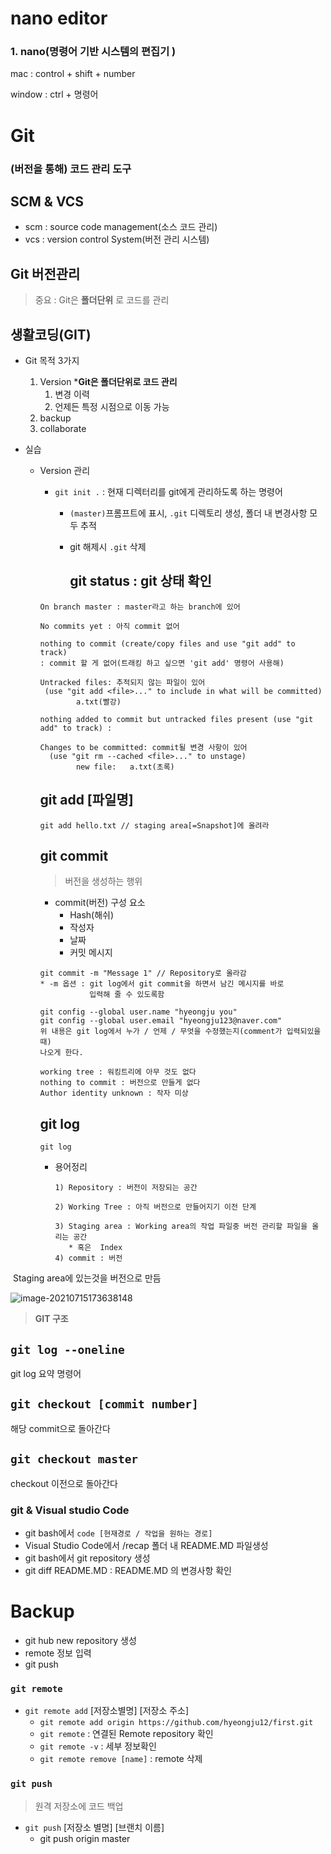 # nano editor



### 1. nano(명령어 기반 시스템의 편집기 )

mac : control + shift + number

window : ctrl + 명령어



#  Git

### (버전을 통해) 코드 관리 도구 



## SCM & VCS

* scm : source code management(소스 코드 관리)
* vcs : version control System(버전 관리 시스템)



## Git 버전관리

> 중요 : Git은 **폴더단위** 로 코드를 관리



## 생활코딩(GIT)

* Git 목적 3가지
  1. Version  ***Git은 폴더단위로 코드 관리**
     1. 변경 이력
     2. 언제든 특정 시점으로 이동 가능 
  2. backup
  3. collaborate

* 실습

  * Version 관리

    * `git init .` : 현재 디렉터리를 git에게 관리하도록 하는 명령어

      * `(master)`프롬프트에 표시, `.git` 디렉토리 생성, 폴더 내 변경사항 모두 추적

      * git 해제시 `.git` 삭제

        

        ## git status : git 상태 확인 

    ```
    On branch master : master라고 하는 branch에 있어
    
    No commits yet : 아직 commit 없어
    
    nothing to commit (create/copy files and use "git add" to track)
    : commit 할 게 없어(트래킹 하고 싶으면 'git add' 명령어 사용해)
    ```

    ```
    Untracked files: 추적되지 않는 파일이 있어
     (use "git add <file>..." to include in what will be committed)
            a.txt(빨강)
    
    nothing added to commit but untracked files present (use "git add" to track) :
    
    ```

    ```
    Changes to be committed: commit될 변경 사항이 있어
      (use "git rm --cached <file>..." to unstage)
            new file:   a.txt(초록)
    ```

    ## git add [파일명]

    ```
    git add hello.txt // staging area[=Snapshot]에 올려라
    ```

    

    ## git commit

    > 버전을 생성하는 행위

    * commit(버전) 구성 요소
      * Hash(해쉬)
      * 작성자
      * 날짜
      * 커밋 메시지

    ```
    git commit -m "Message 1" // Repository로 올라감
    * -m 옵션 : git log에서 git commit을 하면서 남긴 메시지를 바로 
               입력해 줄 수 있도록함
               
    git config --global user.name "hyeongju you"
    git config --global user.email "hyeongju123@naver.com"
    위 내용은 git log에서 누가 / 언제 / 무엇을 수정했는지(comment가 입력되있을때)
    나오게 한다.
    
    working tree : 워킹트리에 아무 것도 없다
    nothing to commit : 버전으로 만들게 없다
    Author identity unknown : 작자 미상
    ```

    

    ## git log

    ```
    git log
    ```

    

    * 용어정리

      ```
      1) Repository : 버전이 저장되는 공간
      
      2) Working Tree : 아직 버전으로 만들어지기 이전 단계
      
      3) Staging area : Working area의 작업 파일중 버전 관리할 파일을 올리는 공간
         * 혹은  Index
      4) commit : 버전
      ```

​							Staging area에 있는것을 버전으로 만듬

![image-20210715173638148](C:\Users\hyeon\AppData\Roaming\Typora\typora-user-images\image-20210715173638148.png)

> **GIT 구조**

## `git log --oneline`

git log 요약 명령어



## `git checkout [commit number]`

해당 commit으로 돌아간다



## `git checkout master`

checkout 이전으로 돌아간다

### git & Visual studio Code

* git bash에서 `code [현재경로 / 작업을 원하는 경로]`
* Visual Studio Code에서 /recap 폴더 내 README.MD 파일생성
* git bash에서 git repository 생성
* git diff README.MD : README.MD 의 변경사항 확인



# Backup

* git hub new repository 생성
* remote 정보 입력
* git push

### `git remote`

* `git remote add` [저장소별명] [저장소 주소]
  * `git remote add origin https://github.com/hyeongju12/first.git`
  * `git remote` : 연결된 Remote repository 확인
  * `git remote -v` : 세부 정보확인
  * `git remote remove [name]` : remote 삭제

### `git push`

> 원격 저장소에 코드 백업

* `git push` [저장소 별명] [브랜치 이름]
  * git push origin master
